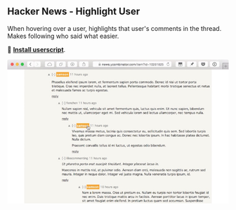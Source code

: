 ## Hacker News - Highlight User

When hovering over a user, highlights that user's comments in the thread. Makes following who said what easier.

🚀 **[Install userscript](https://github.com/arthurhammer/userscripts/raw/master/HackerNews_HighlightUser/hackernews_highlight-user.user.js)**.

![Screenshot](screenshot.jpg)

